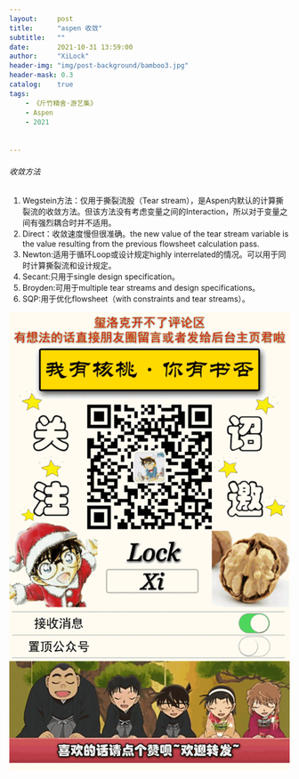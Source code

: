 ```yaml
---
layout:     post
title:      "aspen 收敛"
subtitle:   ""
date:       2021-10-31 13:59:00
author:     "XiLock"
header-img: "img/post-background/bamboo3.jpg"
header-mask: 0.3
catalog:    true
tags:
    - 《斤竹精舍·游艺集》
    - Aspen
    - 2021


---
```



###### 收敛方法
1. Wegstein方法：仅用于撕裂流股（Tear stream），是Aspen内默认的计算撕裂流的收敛方法。但该方法没有考虑变量之间的Interaction，所以对于变量之间有强烈耦合时并不适用。
1. Direct：收敛速度慢但很准确。the new value of the tear stream variable is the value resulting from the previous flowsheet calculation pass.
1. Newton:适用于循环Loop或设计规定highly interrelated的情况。可以用于同时计算撕裂流和设计规定。
1. Secant:只用于single design specification。
1. Broyden:可用于multiple tear streams and design specifications。
1. SQP:用于优化flowsheet（with constraints and tear streams）。




![](/img/wc-tail.GIF)
